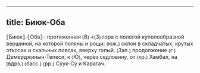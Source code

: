 
---
title: Биюк-Оба
---
⟦Биюк⟧-⟦Оба⟧
: протяженная ⦅В⦆→⦅З⦆ гора с пологой куполообразной вершиной, на которой поляны и рощи; ⦅юж.⦆ склон в складчатых, крутых откосах и скальных поясах, вверху голый. ⦅Зап.⦆ продолжение ⦅г.⦆ Демерджинын-Тепеси, к ⦅Ю⦆, через седловину, от ⦅хр.⦆ Хамбал, на ⦅вдрз.⦆ ⦅басс.⦆ ⦅рр.⦆ Суук-Су и Карагач.
